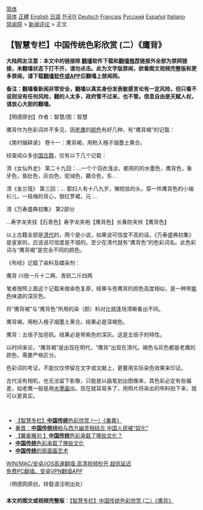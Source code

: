  <!-- 面包屑导航 --> <div class="breadcrumb"><!-- GTranslate: https://gtranslate.io/ -->  <div class="switcher notranslate">  <div class="selected">  <a href="#" onclick="return false;"> 简体</a>  </div>  <div class="option">  <a href="https://www.bannedbook.org" onclick="doGTranslate('zh-CN|zh-CN');jQuery('div.switcher div.selected a').html(jQuery(this).html());return false;" title="简体中文" class="nturl selected"> 简体</a>  <a href="https://www.bannedbook.org/zh-tw/" onclick="doGTranslate('zh-CN|zh-TW');jQuery('div.switcher div.selected a').html(jQuery(this).html());return false;" title="繁體中文" class="nturl"> 正體</a>  <a href="https://www.bannedbook.org/en/" onclick="doGTranslate('zh-CN|en');jQuery('div.switcher div.selected a').html(jQuery(this).html());return false;" title="English" class="nturl"> English</a>  <a href="https://www.bannedbook.org/ja/" onclick="doGTranslate('zh-CN|ja');jQuery('div.switcher div.selected a').html(jQuery(this).html());return false;" title="日本語" class="nturl"> 日語</a>  <a href="https://www.bannedbook.org/ko/" onclick="doGTranslate('zh-CN|ko');jQuery('div.switcher div.selected a').html(jQuery(this).html());return false;" title="한국어" class="nturl"> 한국어</a>  <a href="https://www.bannedbook.org/de/" onclick="doGTranslate('zh-CN|de');jQuery('div.switcher div.selected a').html(jQuery(this).html());return false;" title="Deutsch" class="nturl"> Deutsch</a>  <a href="https://www.bannedbook.org/fr/" onclick="doGTranslate('zh-CN|fr');jQuery('div.switcher div.selected a').html(jQuery(this).html());return false;" title="Français" class="nturl"> Français</a>  <a href="https://www.bannedbook.org/ru/" onclick="doGTranslate('zh-CN|ru');jQuery('div.switcher div.selected a').html(jQuery(this).html());return false;" title="Русский" class="nturl"> Русский</a>  <a href="https://www.bannedbook.org/es/" onclick="doGTranslate('zh-CN|es');jQuery('div.switcher div.selected a').html(jQuery(this).html());return false;" title="Español" class="nturl"> Español</a>  <a href="https://www.bannedbook.org/it/" onclick="doGTranslate('zh-CN|it');jQuery('div.switcher div.selected a').html(jQuery(this).html());return false;" title="Italiano" class="nturl"> Italiano</a>  </div>  </div>      <div class='breadcrumb-sub'><!-- Breadcrumb NavXT 6.3.0 --> <a href="https://www.bannedbook.org/" class="home">禁闻网</a> &gt; <a href="https://www.bannedbook.org/bnews/comments/" class="category">新闻评论</a> &gt; 正文</div></div><h2>【智慧专栏】中国传统色彩欣赏 (二）《鹰背》</h2> <p class="notice"><b>大陆网友注意：本文中的链接除 <a href="https://github.com/bannedbook/fanqiang" >翻墙</a>软件下载和<a href="https://github.com/killgcd/justmysocks/blob/master/README.md">翻墙推荐</a>链接外全部为禁网链接，未翻墙状态下打不开，请勿点击。此为文字版禁闻，欲看图文视频完整版和更多禁闻，请下载<a href="https://github.com/bannedbook/fanqiang">翻墙软件或APP</a>后翻墙上禁闻网。</p><p>备注：翻墙看新闻非常安全，翻墙以真实身份发表敏感言论有一定风险，但只看不说则没有任何风险，翻的人太多，政府管不过来，也不管。信息自由是天赋人权，请放心大胆的翻墙。</b></p>  <div class="entry"> <p>              <a href="https://i0.wp.com/upload-images-bucket-v64rleca837do.s3.eu-west-1.amazonaws.com/wp-content/uploads/2021/07/19152223/e5d8eb80820f4b8cba8c718aa604743c.jpg?fit=1480%2C833&#038;ssl=1" data-caption=""></a>                            </p> <p>【明德原创】作者：智慧/图：智慧</p> <p>鹰背作为色彩词并不多见，因<a href="https://www.bannedbook.org/bnews/tag/%E8%80%81%E9%B9%B0/" class="st_tag internal_tag" rel="tag" title="标签 老鹰 下的日志">老鹰</a>的<a href="https://www.bannedbook.org/bnews/tag/%E9%A2%9C%E8%89%B2/" class="st_tag internal_tag" rel="tag" title="标签 颜色 下的日志">颜色</a>有好几种，有“鹰背褐”的记载：</p> <p>《南村辍耕录》 卷十一：鹰背褐，用粉入檀子烟墨土黄合。</p> <p>经查阅众多<span class='wp_keywordlink_affiliate'><a href="https://www.bannedbook.org/" title="中国" target="_blank">中国</a></span><a href="https://www.bannedbook.org/bnews/tag/%e5%8f%a4%e7%b1%8d/" class="st_tag internal_tag" rel="tag" title="标签 古籍 下的日志">古籍</a>，仅有以下几个记载：</p> <p>清《女仙外史》 第二十九回：&#8230;一个个羽衣浅淡，都用的的水墨色，鹰背色，象牙色，鱼肚色，灰白色，驼绒色，藕合色，东.. .</p>  <p>清《金兰筏》 第三回：&#8230; 那妇人有十八九岁，懒梳妆的头，穿一件鹰背色的小袖衫儿，一枝梅的背心，银红罗裙，元 &#8230;</p> <p>清《万寿盛典初集》 第2部分</p> <p>&#8230;寿字龙夹挂【石青色】寿字龙夹袍【鹰背色】长春防夹袄【鹰背色】</p> <p>以上古籍全部是<a href="https://www.bannedbook.org/bnews/tag/%e6%b8%85%e4%bb%a3/" class="st_tag internal_tag" rel="tag" title="标签 清代 下的日志">清代</a>的，两个是小说，如果说可信度不高的话，《万寿盛典初集》是皇家的，应该说可信度是不错的。至少在清代就有“鹰背色”的色彩词名。此色彩词与“鹰背褐”是完全不同的颜色。</p> <p>《布经》记载了染料及媒染剂：</p> <p>鹰背 川倍一斤十二两、青矾二斤四两</p>  <p>笔者按照上面这个记载来做染色复原，结果与苍鹰背的颜色高度相似，是一种带<a href="https://www.bannedbook.org/bnews/tag/%E7%B4%AB%E8%89%B2/" class="st_tag internal_tag" rel="tag" title="标签 紫色 下的日志">紫色</a>味道的深灰色。</p> <p>将“鹰背褐”与“鹰背色”所用的染（颜）料对比就逢场清晰看出不同。</p> <p>鹰背褐，用粉入檀子烟墨土黄合。结果必是深褐色。</p> <p>鹰背：五倍子加皂矾。结果必是带紫色的深灰。这是五倍子的特性。</p> <p>以时间来论，“鹰背褐”是出现在明代，“鹰背”出现在清代。褐色与灰色都是老鹰的颜色，需要严格区分。</p> <p>色彩词的考证，不能仅仅停留在文字或文献上，更要用实际染色效果来印证。</p>  <p>古代没有相机，也无法留下影像，只能是以画笔划出图像来，其色彩必定有些偏差，如老鹰一般是用<a href="https://www.bannedbook.org/bnews/tag/%E6%B0%B4%E5%A2%A8%E7%94%BB/" class="st_tag internal_tag" rel="tag" title="标签 水墨画 下的日志">水墨画</a>出。现在就容易多了，用照片将染出的布料拍下来，就可以更真实。</p> <p></p> <p></p> <p></p> <p></p> <p>&nbsp;</p>  <ul class='op-related-articles' title='相关阅读'> <li><a href='https://www.bannedbook.org/bnews/comments/20210719/1590204.html' target='_blank'>【智慧专栏】<b>中国传统</b>色彩欣赏 (一）《番黄》</a></li> <li><a href='https://www.bannedbook.org/bnews/comments/20210711/1584929.html' target='_blank'>秦晋：<b>中国传统</b>糟粕与西方幽灵相结合 中国人民被“奴化”</a></li> <li><a href='https://www.bannedbook.org/bnews/comments/20210621/1570954.html' target='_blank'>【馨香雅句 】<b>中国传统</b>色彩承载了哪些文化？</a></li> <li><a href='https://www.bannedbook.org/bnews/bannedvideo/20210614/1566175.html' target='_blank'><b>中国传统</b>色彩承载了哪些文化</a></li> <li><a href='https://www.bannedbook.org/bnews/comments/20210611/1564837.html' target='_blank'><b>中国传统</b>的扇面画艺术</a></li> </ul> <p class="texttj"> <a href="https://github.com/bannedbook/fanqiang/wiki/V2ray%E6%9C%BA%E5%9C%BA" target="_blank">WIN/MAC/安卓/iOS高速翻墙:高清视频秒开,超低延迟</a><br/> <a href="https://github.com/bannedbook/fanqiang/wiki/%E7%A6%81%E9%97%BB%E7%BD%91%E5%AE%89%E5%8D%93%E7%BF%BB%E5%A2%99%E6%96%B0%E9%97%BBAPP" target="_blank">免费PC翻墙、安卓VPN翻墙APP</a></p><p>（明德网原创，转载请注明出处）</p><a name='sharetosocial'></a>  <div style="margin-bottom:5px;padding-bottom:5px;clear:both"> <div id="archive-pix-1" class="banner-ads"> <!-- AuctionX Display platform tag START --> <div id="26318x728x90x621x_ADSLOT2" clicktrack="%%CLICK_URL_ESC%%"></div> <!-- AuctionX Display platform tag END --> </div> <div id="archive-pix-2" class="banner-ads"> <!-- AuctionX Display platform tag START --> <div id="26315x300x250x621x_ADSLOT2" clicktrack="%%CLICK_URL_ESC%%"></div> <!-- AuctionX Display platform tag END --> </div> </div>  <div id="archive-pix-1" class="banner-ads"> <!-- AuctionX Display platform tag START --> <div id="26318x728x90x621x_ADSLOT3" clicktrack="%%CLICK_URL_ESC%%"></div> <!-- AuctionX Display platform tag END --> </div> <div><b>本文的图文或视频完整版</b>：<a href='https://www.bannedbook.org/bnews/comments/20210720/1590272.html'>【智慧专栏】中国传统色彩欣赏 (二）《鹰背》</a></div>  </div><!--END ENTRY--> 